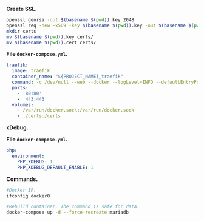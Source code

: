 **Create SSL.**
``` sh
openssl genrsa -out $(basename $(pwd)).key 2048
openssl req -new -x509 -key $(basename $(pwd)).key -out $(basename $(pwd)).cert -days 3650 -subj /CN=$(basename $(pwd))
mkdir certs
mv $(basename $(pwd)).key certs/
mv $(basename $(pwd)).cert certs/
```

**File `docker-compose.yml`.**
``` yml
traefik:
  image: traefik
  container_name: "${PROJECT_NAME}_traefik"
  command: -c /dev/null --web --docker --logLevel=INFO --defaultEntryPoints='https' --entryPoints="Name:https Address::443 TLS:/certs/${PROJECT_BASE_URL}.cert,/certs/${PROJECT_BASE_URL}.key" --entryPoints="Name:http Address::80"
  ports:
    - '80:80'
    - '443:443'
  volumes:
    - /var/run/docker.sock:/var/run/docker.sock
    - ./certs:/certs
```

**xDebug.**

**File `docker-compose.yml`.**
``` yml
php:
  environment:
    PHP_XDEBUG: 1
    PHP_XDEBUG_DEFAULT_ENABLE: 1
```

**Commands.**
``` sh
#Docker IP.
ifconfig docker0

#Rebuild container. The command is safe for data.
docker-compose up -d --force-recreate mariadb
```
